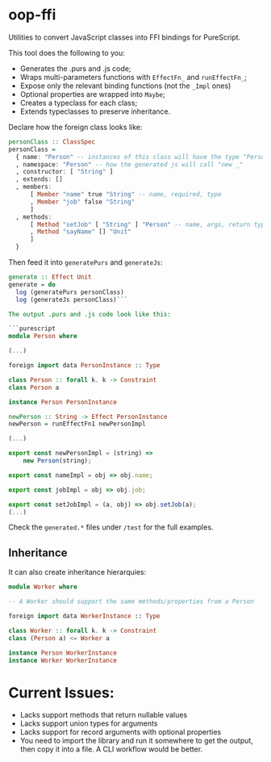 # oop-ffi
Utilities to convert JavaScript classes into FFI bindings for PureScript.

This tool does the following to you:
- Generates the .purs and .js code;
- Wraps multi-parameters functions with `EffectFn_` and `runEffectFn_`;
- Expose only the relevant binding functions (not the `_Impl` ones)
- Optional properties are wrapped into `Maybe`;
- Creates a typeclass for each class;
- Extends typeclasses to preserve inheritance.

Declare how the foreign class looks like:

```purescript
personClass :: ClassSpec
personClass =
  { name: "Person" -- instances of this class will have the type "PersonInstance"
  , namespace: "Person" -- how the generated js will call "new _"
  , constructor: [ "String" ]
  , extends: []
  , members:
      [ Member "name" true "String" -- name, required, type
      , Member "job" false "String"
      ]
  , methods:
      [ Method "setJob" [ "String" ] "Person" -- name, args, return type
      , Method "sayName" [] "Unit"
      ]
  }
```

Then feed it into `generatePurs` and `generateJs`:

```purescript
generate :: Effect Unit
generate = do
  log (generatePurs personClass)
  log (generateJs personClass)```

The output .purs and .js code look like this:

```purescript
module Person where

(...)

foreign import data PersonInstance :: Type

class Person :: forall k. k -> Constraint
class Person a

instance Person PersonInstance

newPerson :: String -> Effect PersonInstance
newPerson = runEffectFn1 newPersonImpl

(...)
```

```javascript
export const newPersonImpl = (string) =>
	new Person(string);

export const nameImpl = obj => obj.name;

export const jobImpl = obj => obj.job;

export const setJobImpl = (a, obj) => obj.setJob(a);
(...)
```

Check the `generated.*` files under `/test` for the full examples.

## Inheritance

It can also create inheritance hierarquies:

```purescript
module Worker where

-- A Worker should support the same methods/properties from a Person

foreign import data WorkerInstance :: Type

class Worker :: forall k. k -> Constraint
class (Person a) <= Worker a

instance Person WorkerInstance
instance Worker WorkerInstance
```

# Current Issues:
- Lacks support methods that return nullable values
- Lacks support union types for arguments
- Lacks support for record arguments with optional properties
- You need to import the library and run it somewhere to get the output, then copy it into a file. A CLI workflow would be better.
